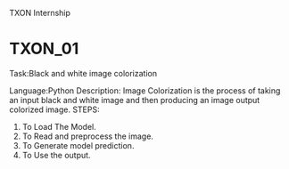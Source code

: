  TXON Internship
# TXON_01
Task:Black and white image colorization

 Language:Python
Description:
Image Colorization is the process of taking an
input black and white image and then
producing an image output colorized image.
STEPS:
1. To Load The Model.
2. To Read and preprocess the image.
3. To Generate model prediction.
4. To Use the output.

